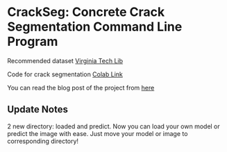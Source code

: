 # CrackSeg: Concrete Crack Segmentation Command Line Program

Recommended dataset [Virginia Tech Lib](https://data.lib.vt.edu/articles/dataset/Concrete_Crack_Conglomerate_Dataset/16625056?file=30916681)

Code for crack segmentation [Colab Link](https://colab.research.google.com/drive/1xsamU5p_Q-F5k6A3o8oBZeD-ishhRXjN?usp=sharing)

You can read the blog post of the project from [here](https://www.binamod.com/post/crack-segmentation?lang=en)



## Update Notes
2 new directory: loaded and predict. Now you can load your own model or predict the image with ease. Just move your model or image to corresponding directory!

